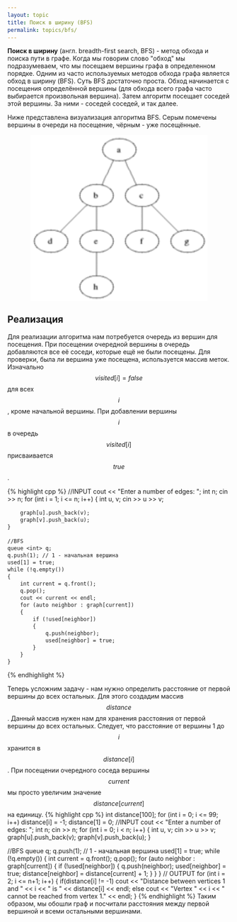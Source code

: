 ```yaml
---
layout: topic
title: Поиск в ширину (BFS)
permalink: topics/bfs/
---
```

**Поиск в ширину** (англ. breadth-first search, BFS) - метод обхода и поиска пути в графе.
Когда мы говорим слово "обход" мы подразумеваем, что мы посещаем вершины графа в определенном порядке. Одним из часто используемых методов обхода графа является обход в ширину (BFS). Суть BFS достаточно проста. Обход начинается с посещения определённой вершины (для обхода всего графа часто выбирается произвольная вершина). Затем алгоритм посещает соседей этой вершины. За ними - соседей соседей, и так далее.

Ниже представлена визуализация алгоритма BFS. Серым помечены вершины в очереди на посещение, чёрным - уже посещённые.

<img style="display: block; margin: auto; width: 400px" src="./Animated_BFS.gif" />

## Реализация
Для реализации алгоритма нам потребуется очередь из вершин для посещения. При посещении очередной вершины в очередь добавляются все её соседи, которые ещё не были посещены. Для проверки, была ли вершина уже посещена, используется массив меток. Изначально $$visited[i] = false$$ для всех $$i$$, кроме начальной вершины. При добавлении вершины $$i$$ в очередь $$visited[i]$$ присваивается $$true$$.

{% highlight cpp %}
//INPUT
	cout << "Enter a number of edges: ";
	int n;
	cin >> n;
	for (int i = 1; i <= n; i++)
	{
		int u, v;
		cin >> u >> v;

		graph[u].push_back(v);
		graph[v].push_back(u);
	}

	//BFS
	queue <int> q;
	q.push(1); // 1 - начальная вершина
	used[1] = true;
	while (!q.empty())
	{
		int current = q.front();
		q.pop();
		cout << current << endl;
		for (auto neighbor : graph[current])
		{
			if (!used[neighbor])
			{
				q.push(neighbor);
				used[neighbor] = true;
			}
		}
	}
 {% endhighlight %}

Теперь усложним задачу - нам нужно определить расстояние от первой вершины до всех остальных. Для этого создадим массив $$distance$$. Данный массив нужен нам для хранения расстояния от первой вершины до всех остальных. Следует, что расстояние от вершины 1 до $$i$$ хранится в $$distance[i]$$. При посещении очередного соседа вершины $$current$$ мы просто увеличим значение $$distance[current]$$ на единицу.
{% highlight cpp %}
int distance[100];
for (int i = 0; i <= 99; i++)
	distance[i] = -1;
distance[1] = 0;
//INPUT
cout << "Enter a number of edges: ";
int n;
cin >> n;
for (int i = 0; i < n; i++)
{
	int u, v;
	cin >> u >> v;
	graph[u].push_back(v);
	graph[v].push_back(u);
}

//BFS
queue <int> q;
q.push(1); // 1 - начальная вершина
used[1] = true;
while (!q.empty())
{
	int current = q.front();
	q.pop();
	for (auto neighbor : graph[current])
	{
		if (!used[neighbor])
		{
			q.push(neighbor);
			used[neighbor] = true;
			distance[neighbor] = distance[current] + 1;
		}
	}
}
// OUTPUT
for (int i = 2; i <= n+1; i++)
{
	if(distance[i] != -1)
		cout << "Distance between vertices 1 and " << i << " is " << distance[i] << endl;
	else
		cout << "Vertex " << i << " cannot be reached from vertex 1." << endl;
}
{% endhighlight %}
Таким образом, мы обошли граф и посчитали расстояния между первой вершиной и всеми остальными вершинами.
